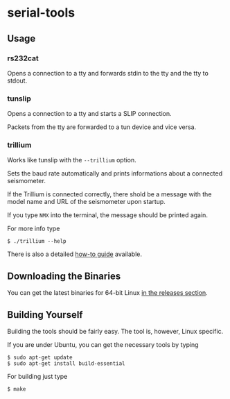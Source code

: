 # serial-tools

## Usage

### rs232cat

Opens a connection to a tty and forwards stdin to the tty and the tty to stdout.

### tunslip

Opens a connection to a tty and starts a SLIP connection.

Packets from the tty are forwarded to a tun device and vice versa.

### trillium

Works like tunslip with the `--trillium` option.

Sets the baud rate automatically and prints informations about a connected seismometer.

If the Trillium is connected correctly, there shold be a message with the model name and URL of the seismometer upon startup.

If you type `NMX` into the terminal, the message should be printed again.

For more info type

```text
$ ./trillium --help
```

There is also a detailed [how-to guide](https://github.com/KUM-Kiel/serial-tools/blob/master/Trillium-HowTo.md) available.

## Downloading the Binaries

You can get the latest binaries for 64-bit Linux [in the releases section](https://github.com/KUM-Kiel/serial-tools/releases/latest).

## Building Yourself

Building the tools should be fairly easy.
The tool is, however, Linux specific.

If you are under Ubuntu, you can get the necessary tools by typing

```text
$ sudo apt-get update
$ sudo apt-get install build-essential
```

For building just type

```text
$ make
```
